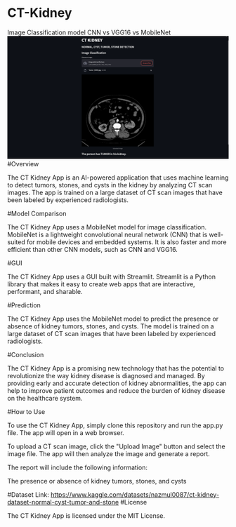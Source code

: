 # CT-Kidney
Image Classification model CNN vs VGG16 vs MobileNet
![Snapshot](https://github.com/divyanshuxyz/CT-Kidney/blob/main/snapshots/Screenshot%202023-10-23%20at%201.33.07%20PM.png)
#Overview

The CT Kidney App is an AI-powered application that uses machine learning to detect tumors, stones, and cysts in the kidney by analyzing CT scan images. The app is trained on a large dataset of CT scan images that have been labeled by experienced radiologists.

#Model Comparison

The CT Kidney App uses a MobileNet model for image classification. MobileNet is a lightweight convolutional neural network (CNN) that is well-suited for mobile devices and embedded systems. It is also faster and more efficient than other CNN models, such as CNN and VGG16.

#GUI

The CT Kidney App uses a GUI built with Streamlit. Streamlit is a Python library that makes it easy to create web apps that are interactive, performant, and sharable.

#Prediction

The CT Kidney App uses the MobileNet model to predict the presence or absence of kidney tumors, stones, and cysts. The model is trained on a large dataset of CT scan images that have been labeled by experienced radiologists.

#Conclusion

The CT Kidney App is a promising new technology that has the potential to revolutionize the way kidney disease is diagnosed and managed. By providing early and accurate detection of kidney abnormalities, the app can help to improve patient outcomes and reduce the burden of kidney disease on the healthcare system.

#How to Use

To use the CT Kidney App, simply clone this repository and run the app.py file. The app will open in a web browser.

To upload a CT scan image, click the "Upload Image" button and select the image file. The app will then analyze the image and generate a report.

The report will include the following information:

The presence or absence of kidney tumors, stones, and cysts

#Dataset Link: https://www.kaggle.com/datasets/nazmul0087/ct-kidney-dataset-normal-cyst-tumor-and-stone
#License

The CT Kidney App is licensed under the MIT License.
